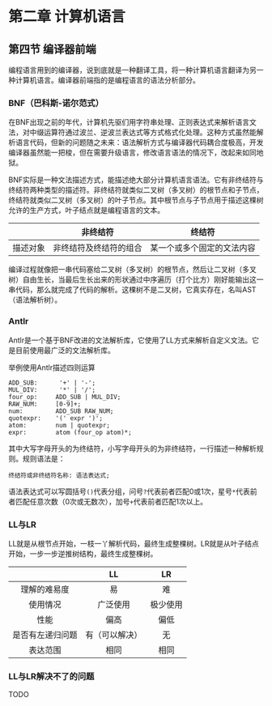 # 第二章 计算机语言

## 第四节 编译器前端

编程语言用到的编译器，说到底就是一种翻译工具，将一种计算机语言翻译为另一种计算机语言。编译器前端指的是编程语言的语法分析部分。

### BNF（巴科斯-诺尔范式）

在BNF出现之前的年代，计算机先驱们用字符串处理、正则表达式来解析语言文法，对中缀运算符通过波兰、逆波兰表达式等方式格式化处理。这种方式虽然能解析语言代码，但新的问题随之未来：语法解析方式与编译器代码耦合度极高，开发编译器虽然能一把梭，但在需要升级语言，修改语言语法的情况下，改起来如同地狱。

BNF实际是一种文法描述方式，能描述绝大部分计算机语言语法。它有非终结符与终结符两种类型的描述符。非终结符就类似二叉树（多叉树）的根节点和子节点，终结符就类似二叉树（多叉树）的叶子节点。其中根节点与子节点用于描述这棵树允许的生产方式，叶子结点就是编程语言的文本。

| | 非终结符 | 终结符 |
| :---: | :---: | :---: |
| 描述对象 | 非终结符及终结符的组合 | 某一个或多个固定的文法内容 |

编译过程就像把一串代码塞给二叉树（多叉树）的根节点，然后让二叉树（多叉树）自由生长，当最后生长出来的形状通过中序遍历（打个比方）刚好能输出这一串代码，那么就完成了代码的解析。这棵树不是二叉树，它真实存在，名叫AST（语法解析树）。

### Antlr

Antlr是一个基于BNF改进的文法解析库，它使用了LL方式来解析自定义文法。它是目前使用最广泛的文法解析库。

举例使用Antlr描述四则运算

```antlr
ADD_SUB:      '+' | '-';
MUL_DIV:      '*' | '/';
four_op:     ADD_SUB | MUL_DIV;
RAW_NUM:     [0-9]+;
num:         ADD_SUB RAW_NUM;
quotexpr:    '(' expr ')';
atom:        num | quotexpr;
expr:        atom (four_op atom)*;
```

其中大写字母开头的为终结符，小写字母开头的为非终结符，一行描述一种解析规则。规则语法是：

```antlr
终结符或非终结符名称: 语法表达式;
```

语法表达式可以写圆括号`()`代表分组，问号`?`代表前者匹配0或1次，星号`*`代表前者匹配任意次数（0次或无数次），加号`+`代表前者匹配1次以上。

### LL与LR

LL就是从根节点开始，一枝一丫解析代码，最终生成整棵树。LR就是从叶子结点开始，一步一步逆推树结构，最终生成整棵树。

| | LL | LR |
| :---: | :---: | :---: |
| 理解的难易度 | 易 | 难 |
| 使用情况 | 广泛使用 | 极少使用 |
| 性能 | 偏高 | 偏低 |
| 是否有左递归问题 | 有（可以解决） | 无 |
| 表达范围 | 相同 | 相同 |

### LL与LR解决不了的问题

TODO

